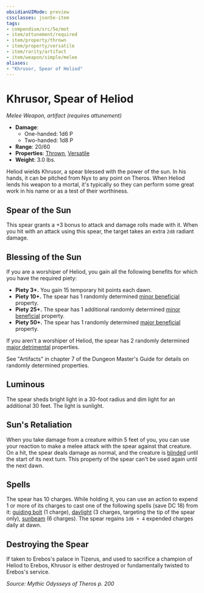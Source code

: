 ```yaml
---
obsidianUIMode: preview
cssclasses: json5e-item
tags:
- compendium/src/5e/mot
- item/attunement/required
- item/property/thrown
- item/property/versatile
- item/rarity/artifact
- item/weapon/simple/melee
aliases: 
- "Khrusor, Spear of Heliod"
---
```

# Khrusor, Spear of Heliod
*Melee Weapon, artifact (requires attunement)*  

- **Damage**:
  - One-handed: 1d6 P
  - Two-handed: 1d8 P
- **Range**: 20/60
- **Properties**: [Thrown](_item-properties.md#Thrown), [Versatile](_item-properties.md#Versatile)
- **Weight**: 3.0 lbs.

Heliod wields Khrusor, a spear blessed with the power of the sun. In his hands, it can be pitched from Nyx to any point on Theros. When Heliod lends his weapon to a mortal, it's typically so they can perform some great work in his name or as a test of their worthiness.

## Spear of the Sun

This spear grants a +3 bonus to attack and damage rolls made with it. When you hit with an attack using this spear, the target takes an extra `2d8` radiant damage.

## Blessing of the Sun

If you are a worshiper of Heliod, you gain all the following benefits for which you have the required piety:

- **Piety 3+.** You gain 15 temporary hit points each dawn.  
- **Piety 10+.** The spear has 1 randomly determined [minor beneficial](artifact-properties-minor-beneficial-properties.md) property.  
- **Piety 25+.** The spear has 1 additional randomly determined [minor beneficial](artifact-properties-minor-beneficial-properties.md) property.  
- **Piety 50+.** The spear has 1 randomly determined [major beneficial](artifact-properties-major-beneficial-properties.md) property.  

If you aren't a worshiper of Heliod, the spear has 2 randomly determined [major detrimental](artifact-properties-major-detrimental-properties.md) properties.

See "Artifacts" in chapter 7 of the Dungeon Master's Guide for details on randomly determined properties.

## Luminous

The spear sheds bright light in a 30-foot radius and dim light for an additional 30 feet. The light is sunlight.

## Sun's Retaliation

When you take damage from a creature within 5 feet of you, you can use your reaction to make a melee attack with the spear against that creature. On a hit, the spear deals damage as normal, and the creature is [blinded](_conditions.md#blinded) until the start of its next turn. This property of the spear can't be used again until the next dawn.

## Spells

The spear has 10 charges. While holding it, you can use an action to expend 1 or more of its charges to cast one of the following spells (save DC 18) from it: [guiding bolt](guiding-bolt.md) (1 charge), [daylight](daylight.md) (3 charges, targeting the tip of the spear only), [sunbeam](sunbeam.md) (6 charges). The spear regains `1d6 + 4` expended charges daily at dawn.

## Destroying the Spear

If taken to Erebos's palace in Tizerus, and used to sacrifice a champion of Heliod to Erebos, Khrusor is either destroyed or fundamentally twisted to Erebos's service.

*Source: Mythic Odysseys of Theros p. 200*